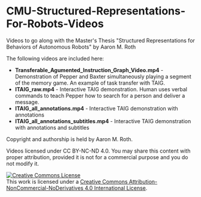 # CMU-Structured-Representations-For-Robots-Videos
Videos to go along with the Master's Thesis "Structured Representations for Behaviors of Autonomous Robots" by Aaron M. Roth

The following videos are included here:
* **Transferable_Agumented_Instruction_Graph_Video.mp4** - Demonstration of Pepper and Baxter simultaneously playing a segment of the memory game.  An example of task transfer with TAIG.
* **ITAIG_raw.mp4** - Interactive TAIG demonstration.  Human uses verbal commands to teach Pepper how to search for a person and deliver a message.
* **ITAIG_all_annotations.mp4** - Interactive TAIG demonstration with annotations
* **ITAIG_all_annotations_subtitles.mp4** - Interactive TAIG demonstration with annotations and subtitles

Copyright and authorship is held by Aaron M. Roth.

Videos licensed under CC BY-NC-ND 4.0.  You may share this content with proper attribution, provided it is not for a commercial purpose and you do not modify it.

<a rel="license" href="http://creativecommons.org/licenses/by-nc-nd/4.0/"><img alt="Creative Commons License" style="border-width:0" src="https://i.creativecommons.org/l/by-nc-nd/4.0/88x31.png" /></a><br />This work is licensed under a <a rel="license" href="http://creativecommons.org/licenses/by-nc-nd/4.0/">Creative Commons Attribution-NonCommercial-NoDerivatives 4.0 International License</a>.

